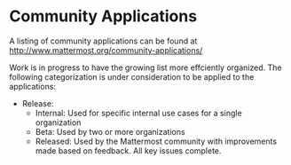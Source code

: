 # Community Applications

A listing of community applications can be found at http://www.mattermost.org/community-applications/

Work is in progress to have the growing list more effciently organized. The following categorization is under consideration to be applied to the applications: 

- Release: 
   -  Internal: Used for specific internal use cases for a single organization 
   -  Beta: Used by two or more organizations
   -  Released: Used by the Mattermost community with improvements made based on feedback. All key issues complete. 
